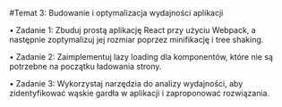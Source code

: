 #Temat 3: Budowanie i optymalizacja wydajności aplikacji

• Zadanie 1: Zbuduj prostą aplikację React przy użyciu Webpack, a następnie zoptymalizuj jej rozmiar poprzez minifikację i tree shaking.

• Zadanie 2: Zaimplementuj lazy loading dla komponentów, które nie są potrzebne na początku ładowania strony.

• Zadanie 3: Wykorzystaj narzędzia do analizy wydajności, aby zidentyfikować wąskie gardła w aplikacji i zaproponować rozwiązania.
